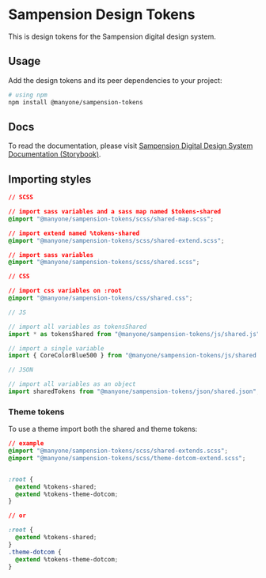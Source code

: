 # Sampension Design Tokens

This is design tokens for the Sampension digital design system.

## Usage

Add the design tokens and its peer dependencies to your project:

```bash
# using npm
npm install @manyone/sampension-tokens
```

## Docs

To read the documentation, please visit [Sampension Digital Design System Documentation (Storybook)](https://sampension-design-system-react-js.netlify.app/).

## Importing styles

```css
// SCSS

// import sass variables and a sass map named $tokens-shared
@import "@manyone/sampension-tokens/scss/shared-map.scss";

// import extend named %tokens-shared
@import "@manyone/sampension-tokens/scss/shared-extend.scss";

// import sass variables
@import "@manyone/sampension-tokens/scss/shared.scss";
```

```css
// CSS

// import css variables on :root
@import "@manyone/sampension-tokens/css/shared.css";
```

```js
// JS

// import all variables as tokensShared
import * as tokensShared from "@manyone/sampension-tokens/js/shared.js";

// import a single variable
import { CoreColorBlue500 } from "@manyone/sampension-tokens/js/shared.js";
```

```js
// JSON

// import all variables as an object
import sharedTokens from "@manyone/sampension-tokens/json/shared.json";
```

### Theme tokens

To use a theme import both the shared and theme tokens:
  
```css
// example
@import "@manyone/sampension-tokens/scss/shared-extends.scss";
@import "@manyone/sampension-tokens/scss/theme-dotcom-extend.scss";


:root {
  @extend %tokens-shared;
  @extend %tokens-theme-dotcom;
}

// or

:root {
  @extend %tokens-shared;
}
.theme-dotcom {
  @extend %tokens-theme-dotcom;
}
```
